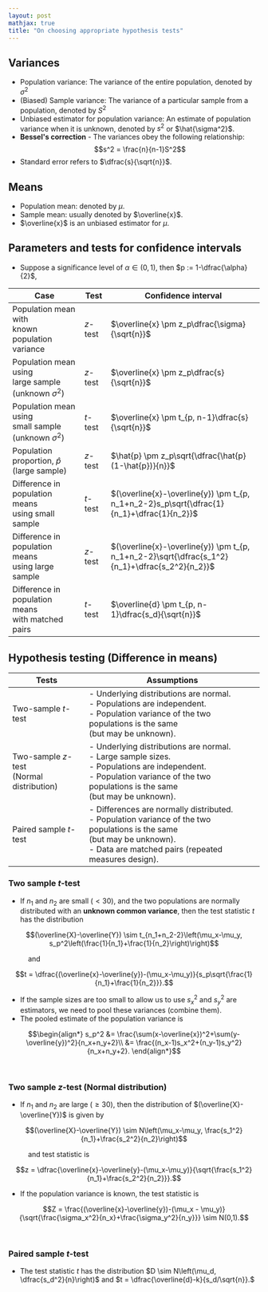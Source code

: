 ```yaml
---
layout: post
mathjax: true
title: "On choosing appropriate hypothesis tests"
---
```


## Variances
- Population variance: The variance of the entire population, denoted by $\sigma^2$
- (Biased) Sample variance: The variance of a particular sample from a population, denoted by $S^2$
- Unbiased estimator for population variance: An estimate of population variance when it is unknown, denoted by $s^2$ or $\hat{\sigma^2}$.
- **Bessel's correction** - The variances obey the following relationship: $$s^2 = \frac{n}{n-1}S^2$$
- Standard error refers to $\dfrac{s}{\sqrt{n}}$.

## Means
- Population mean: denoted by $\mu$.
- Sample mean: usually denoted by $\overline{x}$.
- $\overline{x}$ is an unbiased estimator for $\mu$.

## Parameters and tests for confidence intervals
- Suppose a significance level of $\alpha \in (0,1)$, then $p := 1-\dfrac{\alpha}{2}$,

| Case | Test | Confidence interval |
| ---- | ---- | ---- |
| Population mean with <br> known population variance | $z$-test | $\overline{x} \pm z_p\dfrac{\sigma}{\sqrt{n}}$ |
| Population mean using <br> large sample (unknown $\sigma^2$) | $z$-test | $\overline{x} \pm z_p\dfrac{s}{\sqrt{n}}$ |
| Population mean using <br> small sample (unknown $\sigma^2$) | $t$-test | $\overline{x} \pm t_{p, n-1}\dfrac{s}{\sqrt{n}}$ |
| Population proportion, $\hat{p}$ (large sample) | $z$-test | $\hat{p} \pm z_p\sqrt{\dfrac{\hat{p}(1-\hat{p})}{n}}$ |
| Difference in population means <br> using small sample | $t$-test | $(\overline{x}-\overline{y}) \pm t_{p, n_1+n_2-2}s_p\sqrt{\dfrac{1}{n_1}+\dfrac{1}{n_2}}$ |
| Difference in population means <br> using large sample | $z$-test | $(\overline{x}-\overline{y}) \pm t_{p, n_1+n_2-2}\sqrt{\dfrac{s_1^2}{n_1}+\dfrac{s_2^2}{n_2}}$ |
| Difference in population means <br> with matched pairs | $t$-test | $\overline{d} \pm t_{p, n-1}\dfrac{s_d}{\sqrt{n}}$ |

## Hypothesis testing (Difference in means)

| Tests | Assumptions |
| --- | --- |
| Two-sample $t$-test | - Underlying distributions are normal.<br>- Populations are independent.<br>- Population variance of the two populations is the same <br> (but may be unknown). |
| Two-sample $z$-test <br> (Normal distribution) | - Underlying distributions are normal.<br>- Large sample sizes.<br>- Populations are independent.<br>- Population variance of the two populations is the same <br> (but may be unknown). |
| Paired sample $t$-test | - Differences are normally distributed.<br>- Population variance of the two populations is the same <br> (but may be unknown).<br>- Data are matched pairs (repeated measures design). |

### Two sample $t$-test

- If $n_1$ and $n_2$ are small ($<30$), and the two populations are normally distributed with an **unknown common variance**, then the test statistic $t$ has the distribution

$$(\overline{X}-\overline{Y}) \sim t_{n_1+n_2-2}\left(\mu_x-\mu_y, s_p^2\left(\frac{1}{n_1}+\frac{1}{n_2}\right)\right)$$

&nbsp; &nbsp; &nbsp; &nbsp; &nbsp; and 

$$t = \dfrac{(\overline{x}-\overline{y})-(\mu_x-\mu_y)}{s_p\sqrt{\frac{1}{n_1}+\frac{1}{n_2}}}.$$

- If the sample sizes are too small to allow us to use $s_x^2$ and $s_y^2$ are estimators, we need to pool these variances (combine them).
- The pooled estimate of the population variance is <br>

$$\begin{align*}
s_p^2 &= \frac{\sum(x-\overline{x})^2+\sum(y-\overline{y})^2}{n_x+n_y+2}\\ 
&= \frac{(n_x-1)s_x^2+(n_y-1)s_y^2}{n_x+n_y+2}.
\end{align*}$$

<br>

### Two sample $z$-test (Normal distribution)

- If $n_1$ and $n_2$ are large ($\ge 30$), then the distribution of $(\overline{X}-\overline{Y})$ is given by

$$(\overline{X}-\overline{Y}) \sim N\left(\mu_x-\mu_y, \frac{s_1^2}{n_1}+\frac{s_2^2}{n_2}\right)$$

&nbsp; &nbsp; &nbsp; &nbsp; &nbsp; and test statistic is

$$z = \dfrac{\overline{x}-\overline{y}-(\mu_x-\mu_y)}{\sqrt{\frac{s_1^2}{n_1}+\frac{s_2^2}{n_2}}}.$$

- If the population variance is known, the test statistic is

$$Z = \frac{(\overline{x}-\overline{y})-(\mu_x - \mu_y)}{\sqrt{\frac{\sigma_x^2}{n_x}+\frac{\sigma_y^2}{n_y}}} \sim N(0,1).$$

<br>

### Paired sample $t$-test
- The test statistic $t$ has the distribution $D \sim N\left(\mu_d, \dfrac{s_d^2}{n}\right)$ and $t = \dfrac{\overline{d}-k}{s_d/\sqrt{n}}.$



